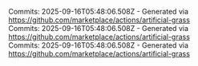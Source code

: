 Commits: 2025-09-16T05:48:06.508Z - Generated via https://github.com/marketplace/actions/artificial-grass
<br>
Commits: 2025-09-16T05:48:06.508Z - Generated via https://github.com/marketplace/actions/artificial-grass
<br>
Commits: 2025-09-16T05:48:06.508Z - Generated via https://github.com/marketplace/actions/artificial-grass
<br>
